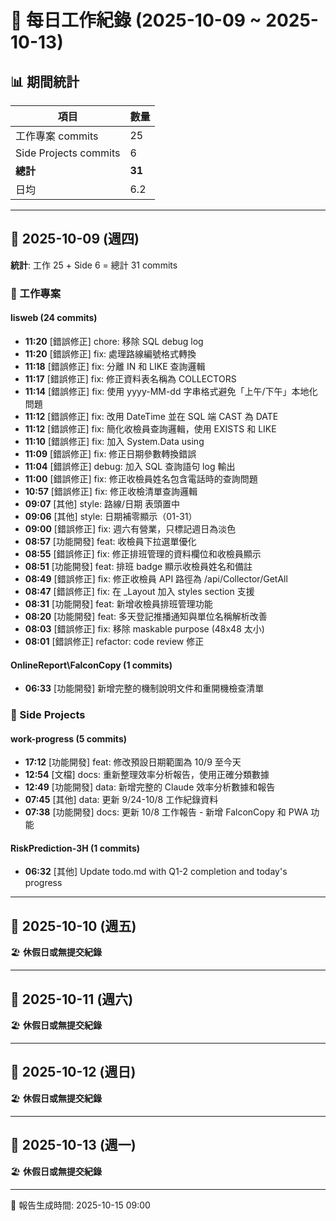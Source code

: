 # 📅 每日工作紀錄 (2025-10-09 ~ 2025-10-13)

## 📊 期間統計

| 項目 | 數量 |
|------|------|
| 工作專案 commits | 25 |
| Side Projects commits | 6 |
| **總計** | **31** |
| 日均 | 6.2 |

---

## 📆 2025-10-09 (週四)

**統計**: 工作 25 + Side 6 = 總計 31 commits

### 💼 工作專案

#### lisweb (24 commits)

- **11:20** [錯誤修正] chore: 移除 SQL debug log
- **11:20** [錯誤修正] fix: 處理路線編號格式轉換
- **11:18** [錯誤修正] fix: 分離 IN 和 LIKE 查詢邏輯
- **11:17** [錯誤修正] fix: 修正資料表名稱為 COLLECTORS
- **11:14** [錯誤修正] fix: 使用 yyyy-MM-dd 字串格式避免「上午/下午」本地化問題
- **11:12** [錯誤修正] fix: 改用 DateTime 並在 SQL 端 CAST 為 DATE
- **11:12** [錯誤修正] fix: 簡化收檢員查詢邏輯，使用 EXISTS 和 LIKE
- **11:10** [錯誤修正] fix: 加入 System.Data using
- **11:09** [錯誤修正] fix: 修正日期參數轉換錯誤
- **11:04** [錯誤修正] debug: 加入 SQL 查詢語句 log 輸出
- **11:00** [錯誤修正] fix: 修正收檢員姓名包含電話時的查詢問題
- **10:57** [錯誤修正] fix: 修正收檢清單查詢邏輯
- **09:07** [其他] style: 路線/日期 表頭置中
- **09:06** [其他] style: 日期補零顯示（01-31）
- **09:00** [錯誤修正] fix: 週六有營業，只標記週日為淡色
- **08:57** [功能開發] feat: 收檢員下拉選單優化
- **08:55** [錯誤修正] fix: 修正排班管理的資料欄位和收檢員顯示
- **08:51** [功能開發] feat: 排班 badge 顯示收檢員姓名和備註
- **08:49** [錯誤修正] fix: 修正收檢員 API 路徑為 /api/Collector/GetAll
- **08:47** [錯誤修正] fix: 在 _Layout 加入 styles section 支援
- **08:31** [功能開發] feat: 新增收檢員排班管理功能
- **08:20** [功能開發] feat: 多天登記推播通知與單位名稱解析改善
- **08:03** [錯誤修正] fix: 移除 maskable purpose (48x48 太小)
- **08:01** [錯誤修正] refactor: code review 修正

#### OnlineReport\FalconCopy (1 commits)

- **06:33** [功能開發] 新增完整的機制說明文件和重開機檢查清單

### 🎨 Side Projects

#### work-progress (5 commits)

- **17:12** [功能開發] feat: 修改預設日期範圍為 10/9 至今天
- **12:54** [文檔] docs: 重新整理效率分析報告，使用正確分類數據
- **12:49** [功能開發] data: 新增完整的 Claude 效率分析數據和報告
- **07:45** [其他] data: 更新 9/24-10/8 工作紀錄資料
- **07:38** [功能開發] docs: 更新 10/8 工作報告 - 新增 FalconCopy 和 PWA 功能

#### RiskPrediction-3H (1 commits)

- **06:32** [其他] Update todo.md with Q1-2 completion and today's progress

---

## 📆 2025-10-10 (週五)

🏖️ **休假日或無提交紀錄**

---

## 📆 2025-10-11 (週六)

🏖️ **休假日或無提交紀錄**

---

## 📆 2025-10-12 (週日)

🏖️ **休假日或無提交紀錄**

---

## 📆 2025-10-13 (週一)

🏖️ **休假日或無提交紀錄**

---

📅 報告生成時間: 2025-10-15 09:00
